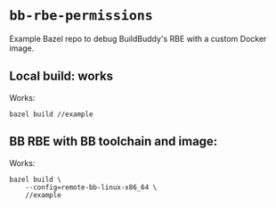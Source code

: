 # `bb-rbe-permissions`

Example Bazel repo to debug BuildBuddy's RBE with a custom Docker image.

## Local build: works
Works:
```
bazel build //example
```

## BB RBE with BB toolchain and image:

Works:
```
bazel build \
    --config=remote-bb-linux-x86_64 \
    //example
```
